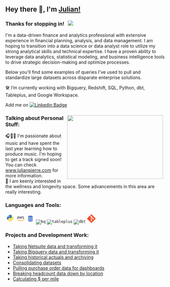 ## Hey there 👋, I'm [Julian!](https://github.com/jsaaiman/)

### Thanks for stopping in! &nbsp; ![](https://visitor-badge.glitch.me/badge?page_id=jsaaiman.jsaaiman&style=flat-square&color=0088cc)

I'm a data-driven finance and analytics professional with extensive experience in financial planning, analysis, and data management. I am hoping to transition into a data science or data analyst role to utilize my strong analytical skills and technical expertise. I have a proven ability to leverage data analytics, statistical modeling, and business intelligence tools to drive strategic decision-making and optimize processes.

Below you'll find some examples of queries I've used to pull and standardize large datasets across disparate enterprise solutions.

🛠 I’m currently working with Bigquery, Redshift, SQL, Python, dbt, Tableplus, and Google Workspace.

Add me on [![Linkedin Badge](https://img.shields.io/badge/-LinkedIn-0e76a8?style=flat-square&logo=Linkedin&logoColor=white)](https://www.linkedin.com/in/jsaaiman/)

<img align="right" height="200" width="300" alt="" src="https://media.giphy.com/media/qgQUggAC3Pfv687qPC/giphy.gif" style="padding: 10px;" />

### Talking about Personal Stuff:

🎧🎵🎶 I'm passionate about music and have spent the last year learning how to produce music. I'm hoping to get a track signed soon! You can check www.julianpierre.com for more information.<br>
🏃 I am keenly interested in the wellness and longevity space. Some advancements in this area are really interesting.<br>

### Languages and Tools:

<code><img height="30" src="https://raw.githubusercontent.com/github/explore/80688e429a7d4ef2fca1e82350fe8e3517d3494d/topics/python/python.png" alt="python"></code>
<code><img height="27" src="https://raw.githubusercontent.com/github/explore/80688e429a7d4ef2fca1e82350fe8e3517d3494d/topics/aws/aws.png" alt="aws"></code>
<code><img height="27" src="https://raw.githubusercontent.com/github/explore/80688e429a7d4ef2fca1e82350fe8e3517d3494d/topics/sql/sql.png" alt="sql"></code>
<code><img height="27" src="https://cdn.worldvectorlogo.com/logos/google-bigquery-logo-1.svg" alt="bq"></code>
<code><img height="30" src="https://user-images.githubusercontent.com/806104/89695024-34e24100-d8d8-11ea-9d89-8a4f190164d7.png" alt="tableplus"></code>
<code><img height="27" src="https://seeklogo.com/images/D/dbt-logo-500AB0BAA7-seeklogo.com.png" alt="dbt"></code>
<code><img height="27" src="https://raw.githubusercontent.com/devicons/devicon/master/icons/git/git-original.svg" alt="git"></code>

### Projects and Development Work:

- [Taking Netsuite data and transforming it](https://github.com/jsaaiman/jsaaiman.github.io/blob/main/Function_01_import_transform_all_actuals.sql)
- [Taking Bigquery data and transforming it](https://github.com/jsaaiman/jsaaiman.github.io/blob/main/Function_02_restate_historical_scenarios.sql)
- [Taking historical actuals and archiving](https://github.com/jsaaiman/jsaaiman.github.io/blob/main/Function_03_actualize_forecasts.sql)
- [Consolidating datasets](https://github.com/jsaaiman/jsaaiman.github.io/blob/main/Function_04_create_consolidated_financials.sql)
- [Pulling purchase order data for dashboards](https://github.com/jsaaiman/jsaaiman.github.io/blob/main/Reference_Query_A%20-%20Open%20POs.sql)
- [Breaking headcount data down by location](https://github.com/jsaaiman/jsaaiman.github.io/blob/main/Reference_Query_G%20-%20HC%20by%20Location.sql)
- [Calculating $ per mile](https://github.com/jsaaiman/jsaaiman.github.io/blob/main/Reference_Query_H%20-%20Dollars%20Per%20Mile.sql)
